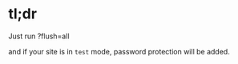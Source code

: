 # tl;dr

Just run ?flush=all

and if your site is in `test` mode, password protection will be added.

